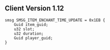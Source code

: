## Client Version 1.12

```rust,ignore
smsg SMSG_ITEM_ENCHANT_TIME_UPDATE = 0x1EB {
    Guid item_guid;    
    u32 slot;    
    u32 duration;    
    Guid player_guid;    
}

```
